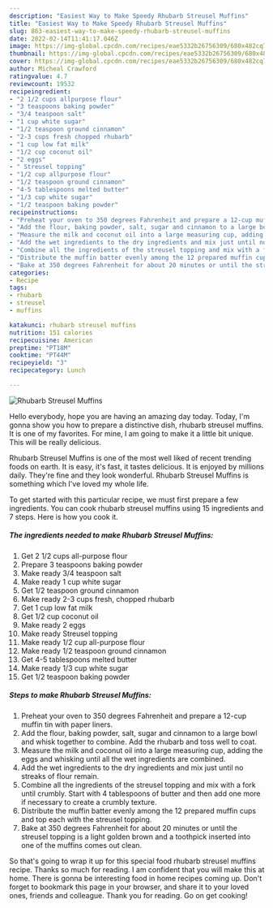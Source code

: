 ```yaml
---
description: "Easiest Way to Make Speedy Rhubarb Streusel Muffins"
title: "Easiest Way to Make Speedy Rhubarb Streusel Muffins"
slug: 863-easiest-way-to-make-speedy-rhubarb-streusel-muffins
date: 2022-02-14T11:41:17.046Z
image: https://img-global.cpcdn.com/recipes/eae5332b26756309/680x482cq70/rhubarb-streusel-muffins-recipe-main-photo.jpg
thumbnail: https://img-global.cpcdn.com/recipes/eae5332b26756309/680x482cq70/rhubarb-streusel-muffins-recipe-main-photo.jpg
cover: https://img-global.cpcdn.com/recipes/eae5332b26756309/680x482cq70/rhubarb-streusel-muffins-recipe-main-photo.jpg
author: Micheal Crawford
ratingvalue: 4.7
reviewcount: 19532
recipeingredient:
- "2 1/2 cups allpurpose flour"
- "3 teaspoons baking powder"
- "3/4 teaspoon salt"
- "1 cup white sugar"
- "1/2 teaspoon ground cinnamon"
- "2-3 cups fresh chopped rhubarb"
- "1 cup low fat milk"
- "1/2 cup coconut oil"
- "2 eggs"
- " Streusel topping"
- "1/2 cup allpurpose flour"
- "1/2 teaspoon ground cinnamon"
- "4-5 tablespoons melted butter"
- "1/3 cup white sugar"
- "1/2 teaspoon baking powder"
recipeinstructions:
- "Preheat your oven to 350 degrees Fahrenheit and prepare a 12-cup muffin tin with paper liners."
- "Add the flour, baking powder, salt, sugar and cinnamon to a large bowl and whisk together to combine. Add the rhubarb and toss well to coat."
- "Measure the milk and coconut oil into a large measuring cup, adding the eggs and whisking until all the wet ingredients are combined."
- "Add the wet ingredients to the dry ingredients and mix just until no streaks of flour remain."
- "Combine all the ingredients of the streusel topping and mix with a fork until crumbly. Start with 4 tablespoons of butter and then add one more if necessary to create a crumbly texture."
- "Distribute the muffin batter evenly among the 12 prepared muffin cups and top each with the streusel topping."
- "Bake at 350 degrees Fahrenheit for about 20 minutes or until the streusel topping is a light golden brown and a toothpick inserted into one of the muffins comes out clean."
categories:
- Recipe
tags:
- rhubarb
- streusel
- muffins

katakunci: rhubarb streusel muffins 
nutrition: 151 calories
recipecuisine: American
preptime: "PT18M"
cooktime: "PT44M"
recipeyield: "3"
recipecategory: Lunch

---
```



![Rhubarb Streusel Muffins](https://img-global.cpcdn.com/recipes/eae5332b26756309/680x482cq70/rhubarb-streusel-muffins-recipe-main-photo.jpg)

Hello everybody, hope you are having an amazing day today. Today, I'm gonna show you how to prepare a distinctive dish, rhubarb streusel muffins. It is one of my favorites. For mine, I am going to make it a little bit unique. This will be really delicious.

Rhubarb Streusel Muffins is one of the most well liked of recent trending foods on earth. It is easy, it's fast, it tastes delicious. It is enjoyed by millions daily. They're fine and they look wonderful. Rhubarb Streusel Muffins is something which I've loved my whole life.




To get started with this particular recipe, we must first prepare a few ingredients. You can cook rhubarb streusel muffins using 15 ingredients and 7 steps. Here is how you cook it.

<!--inarticleads1-->

##### The ingredients needed to make Rhubarb Streusel Muffins:

1. Get 2 1/2 cups all-purpose flour
1. Prepare 3 teaspoons baking powder
1. Make ready 3/4 teaspoon salt
1. Make ready 1 cup white sugar
1. Get 1/2 teaspoon ground cinnamon
1. Make ready 2-3 cups fresh, chopped rhubarb
1. Get 1 cup low fat milk
1. Get 1/2 cup coconut oil
1. Make ready 2 eggs
1. Make ready  Streusel topping
1. Make ready 1/2 cup all-purpose flour
1. Make ready 1/2 teaspoon ground cinnamon
1. Get 4-5 tablespoons melted butter
1. Make ready 1/3 cup white sugar
1. Get 1/2 teaspoon baking powder




<!--inarticleads2-->

##### Steps to make Rhubarb Streusel Muffins:

1. Preheat your oven to 350 degrees Fahrenheit and prepare a 12-cup muffin tin with paper liners.
1. Add the flour, baking powder, salt, sugar and cinnamon to a large bowl and whisk together to combine. Add the rhubarb and toss well to coat.
1. Measure the milk and coconut oil into a large measuring cup, adding the eggs and whisking until all the wet ingredients are combined.
1. Add the wet ingredients to the dry ingredients and mix just until no streaks of flour remain.
1. Combine all the ingredients of the streusel topping and mix with a fork until crumbly. Start with 4 tablespoons of butter and then add one more if necessary to create a crumbly texture.
1. Distribute the muffin batter evenly among the 12 prepared muffin cups and top each with the streusel topping.
1. Bake at 350 degrees Fahrenheit for about 20 minutes or until the streusel topping is a light golden brown and a toothpick inserted into one of the muffins comes out clean.




So that's going to wrap it up for this special food rhubarb streusel muffins recipe. Thanks so much for reading. I am confident that you will make this at home. There is gonna be interesting food in home recipes coming up. Don't forget to bookmark this page in your browser, and share it to your loved ones, friends and colleague. Thank you for reading. Go on get cooking!
